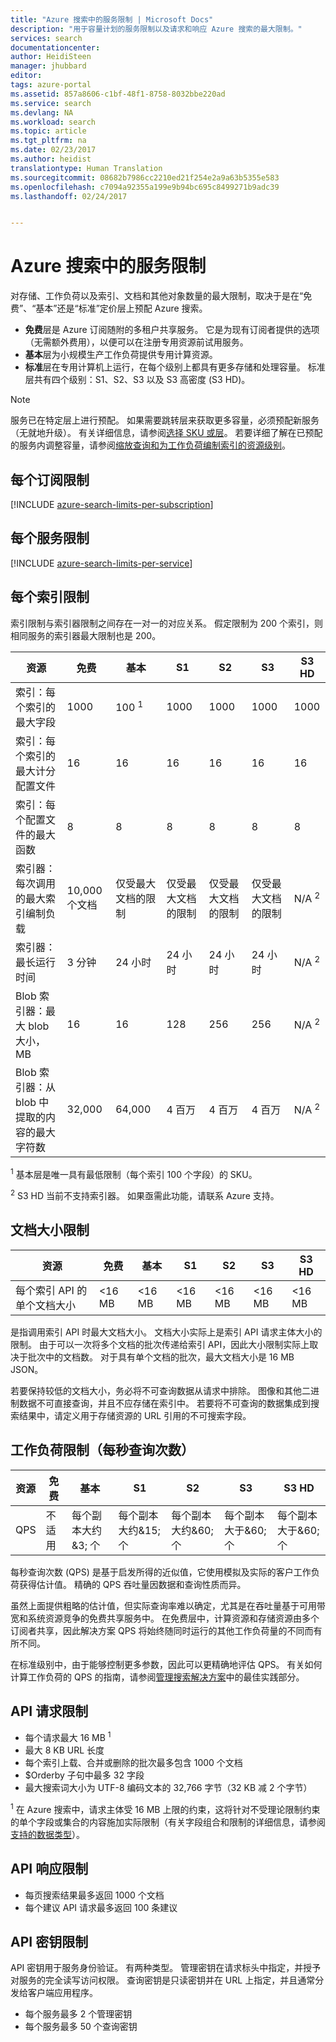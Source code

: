 ```yaml
---
title: "Azure 搜索中的服务限制 | Microsoft Docs"
description: "用于容量计划的服务限制以及请求和响应 Azure 搜索的最大限制。"
services: search
documentationcenter: 
author: HeidiSteen
manager: jhubbard
editor: 
tags: azure-portal
ms.assetid: 857a8606-c1bf-48f1-8758-8032bbe220ad
ms.service: search
ms.devlang: NA
ms.workload: search
ms.topic: article
ms.tgt_pltfrm: na
ms.date: 02/23/2017
ms.author: heidist
translationtype: Human Translation
ms.sourcegitcommit: 08682b7986cc2210ed21f254e2a9a63b5355e583
ms.openlocfilehash: c7094a92355a199e9b94bc695c8499271b9adc39
ms.lasthandoff: 02/24/2017


---
```

# <a name="service-limits-in-azure-search"></a>Azure 搜索中的服务限制
对存储、工作负荷以及索引、文档和其他对象数量的最大限制，取决于是在“免费”、“基本”还是“标准”定价层上预配 Azure 搜索。[](search-create-service-portal.md)

* **免费**层是 Azure 订阅随附的多租户共享服务。 它是为现有订阅者提供的选项（无需额外费用），以便可以在注册专用资源前试用服务。
* **基本**层为小规模生产工作负荷提供专用计算资源。
* **标准**层在专用计算机上运行，在每个级别上都具有更多存储和处理容量。 标准层共有四个级别：S1、S2、S3 以及 S3 高密度 (S3 HD)。

> [!NOTE]
> 服务已在特定层上进行预配。 如果需要跳转层来获取更多容量，必须预配新服务（无就地升级）。 有关详细信息，请参阅[选择 SKU 或层](search-sku-tier.md)。 若要详细了解在已预配的服务内调整容量，请参阅[缩放查询和为工作负荷编制索引的资源级别](search-capacity-planning.md)。
>

## <a name="per-subscription-limits"></a>每个订阅限制
[!INCLUDE [azure-search-limits-per-subscription](../../includes/azure-search-limits-per-subscription.md)]

## <a name="per-service-limits"></a>每个服务限制
[!INCLUDE [azure-search-limits-per-service](../../includes/azure-search-limits-per-service.md)]

## <a name="per-index-limits"></a>每个索引限制
索引限制与索引器限制之间存在一对一的对应关系。 假定限制为 200 个索引，则相同服务的索引器最大限制也是 200。

| 资源 | 免费 | 基本 | S1 | S2 | S3 | S3 HD |
| --- | --- | --- | --- | --- | --- | --- |
| 索引：每个索引的最大字段 |1000 |100 <sup>1</sup> |1000 |1000 |1000 |1000 |
| 索引：每个索引的最大计分配置文件 |16 |16 |16 |16 |16 |16 |
| 索引：每个配置文件的最大函数 |8 |8 |8 |8 |8 |8 |
| 索引器：每次调用的最大索引编制负载 |10,000 个文档 |仅受最大文档的限制 |仅受最大文档的限制 |仅受最大文档的限制 |仅受最大文档的限制 |N/A <sup>2</sup> |
| 索引器：最长运行时间 |3 分钟 |24 小时 |24 小时 |24 小时 |24 小时 |N/A <sup>2</sup> |
| Blob 索引器：最大 blob 大小，MB |16 |16 |128 |256 |256 |N/A <sup>2</sup> |
| Blob 索引器：从 blob 中提取的内容的最大字符数 |32,000 |64,000 |4 百万 |4 百万 |4 百万 |N/A <sup>2</sup> |

<sup>1</sup> 基本层是唯一具有最低限制（每个索引 100 个字段）的 SKU。

<sup>2</sup> S3 HD 当前不支持索引器。 如果亟需此功能，请联系 Azure 支持。

## <a name="document-size-limits"></a>文档大小限制
| 资源 | 免费 | 基本 | S1 | S2 | S3 | S3 HD |
| --- | --- | --- | --- | --- | --- | --- |
| 每个索引 API 的单个文档大小 |<16 MB |<16 MB |<16 MB |<16 MB |<16 MB |<16 MB |

是指调用索引 API 时最大文档大小。 文档大小实际上是索引 API 请求主体大小的限制。 由于可以一次将多个文档的批次传递给索引 API，因此大小限制实际上取决于批次中的文档数。 对于具有单个文档的批次，最大文档大小是 16 MB JSON。

若要保持较低的文档大小，务必将不可查询数据从请求中排除。 图像和其他二进制数据不可直接查询，并且不应存储在索引中。 若要将不可查询的数据集成到搜索结果中，请定义用于存储资源的 URL 引用的不可搜索字段。

## <a name="workload-limits-queries-per-second"></a>工作负荷限制（每秒查询次数）
| 资源 | 免费 | 基本 | S1 | S2 | S3 | S3 HD |
| --- | --- | --- | --- | --- | --- | --- |
| QPS |不适用 |每个副本大约&3; 个 |每个副本大约&15; 个 |每个副本大约&60; 个 |每个副本大于&60; 个 |每个副本大于&60; 个 |

每秒查询次数 (QPS) 是基于启发所得的近似值，它使用模拟及实际的客户工作负荷获得估计值。 精确的 QPS 吞吐量因数据和查询性质而异。

虽然上面提供粗略的估计值，但实际查询率难以确定，尤其是在吞吐量基于可用带宽和系统资源竞争的免费共享服务中。 在免费层中，计算资源和存储资源由多个订阅者共享，因此解决方案 QPS 将始终随同时运行的其他工作负荷量的不同而有所不同。

在标准级别中，由于能够控制更多参数，因此可以更精确地评估 QPS。 有关如何计算工作负荷的 QPS 的指南，请参阅[管理搜索解决方案](search-manage.md)中的最佳实践部分。

## <a name="api-request-limits"></a>API 请求限制
* 每个请求最大 16 MB <sup>1</sup>
* 最大 8 KB URL 长度
* 每个索引上载、合并或删除的批次最多包含 1000 个文档
* $Orderby 子句中最多 32 字段
* 最大搜索词大小为 UTF-8 编码文本的 32,766 字节（32 KB 减 2 个字节）

<sup>1</sup> 在 Azure 搜索中，请求主体受 16 MB 上限的约束，这将针对不受理论限制约束的单个字段或集合的内容施加实际限制（有关字段组合和限制的详细信息，请参阅[支持的数据类型](https://msdn.microsoft.com/library/azure/dn798938.aspx)）。

## <a name="api-response-limits"></a>API 响应限制
* 每页搜索结果最多返回 1000 个文档
* 每个建议 API 请求最多返回 100 条建议

## <a name="api-key-limits"></a>API 密钥限制
API 密钥用于服务身份验证。 有两种类型。 管理密钥在请求标头中指定，并授予对服务的完全读写访问权限。 查询密钥是只读密钥并在 URL 上指定，并且通常分发给客户端应用程序。

* 每个服务最多 2 个管理密钥
* 每个服务最多 50 个查询密钥

